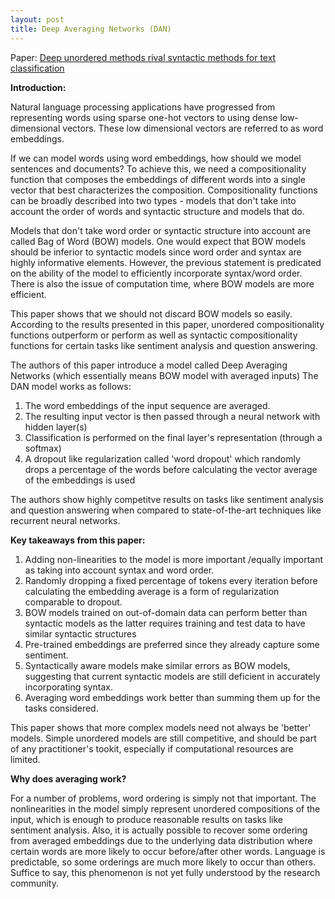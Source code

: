 ```yaml
---
layout: post
title: Deep Averaging Networks (DAN)
---
```


Paper: [Deep unordered methods rival syntactic methods for text classification](http://aclweb.org/anthology/P15-1162)

**Introduction:**

Natural language processing applications have progressed from representing words using sparse one-hot vectors to using dense low-dimensional vectors. These low dimensional vectors are referred to as word embeddings.

If we can model words using word embeddings, how should we model sentences and documents? To achieve this, we need a compositionality function that composes the embeddings of different words into a single vector that best characterizes the composition. Compositionality functions can be broadly described into two types -  models that don't take into account the order of words and syntactic structure and models that do.

Models that don't take word order or syntactic structure into account are called Bag of Word (BOW) models. One would expect that BOW models should be inferior to syntactic models since word order and syntax are highly informative elements. However, the previous statement is predicated on the ability of the model to efficiently incorporate syntax/word order. There is also the issue of computation time, where BOW models are more efficient.

This paper shows that we should not discard BOW models so easily. According to the results presented in this paper, unordered compositionality functions outperform or perform as well as syntactic compositionality functions for certain tasks like sentiment analysis and question answering.

The authors of this paper introduce a model called Deep Averaging Networks (which essentially means BOW model with averaged inputs) The DAN model works as follows:

1. The word embeddings of the input sequence are averaged.
2. The resulting input vector is then passed through a neural network with hidden layer(s)
3. Classification is performed on the final layer's representation (through a softmax)
4. A dropout like regularization called 'word dropout' which randomly drops a percentage of the words before calculating the vector average of the embeddings is used

The authors show highly competitve results on tasks like sentiment analysis and question answering when compared to state-of-the-art techniques like recurrent neural networks.

**Key takeaways from this paper:**

1. Adding non-linearities to the model is more important /equally important as taking into account syntax and word order.
2. Randomly dropping a fixed percentage of tokens every iteration before calculating the embedding average is a form of regularization comparable to dropout.
3. BOW models trained on out-of-domain data can perform better than syntactic models as the latter requires training and test data to have similar syntactic structures
4. Pre-trained embeddings are preferred since they already capture some sentiment.
5. Syntactically aware models make similar errors as BOW models, suggesting that current syntactic models are still deficient in accurately incorporating syntax.
6. Averaging word embeddings work better than summing them up for the tasks considered.

This paper shows that more complex models need not always be 'better' models. Simple unordered models are still competitive, and should be part of any practitioner's tookit, especially if computational resources are limited.


**Why does averaging work?**

For a number of problems, word ordering is simply not that important. The nonlinearities in the model simply represent unordered compositions of the input, which is enough to produce reasonable results on tasks like sentiment analysis. Also, it is actually possible to recover some ordering from averaged embeddings due to the underlying data distribution where certain words are more likely to occur before/after other words. Language is predictable, so some orderings are much more likely to occur than others. Suffice to say, this phenomenon is not yet fully understood by the research community.



